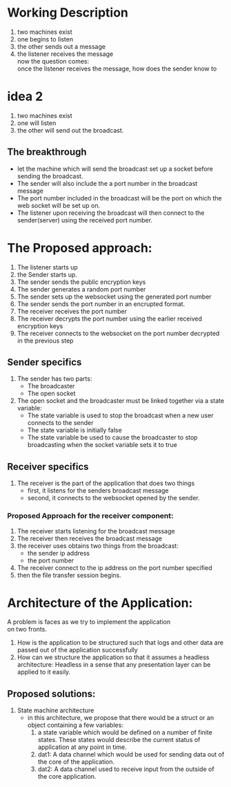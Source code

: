 # Working Description

1. two machines exist
2. one begins to listen
3. the other sends out a message
4. the listener receives the message  
   now the question comes:  
   once the listener receives the message, how does the sender know to

# idea 2

1. two machines exist
2. one will listen
3. the other will send out the broadcast.

## The breakthrough

- let the machine which will send the broadcast set up a socket before sending the broadcast.
- The sender will also include the a port number in the broadcast message
- The port number included in the broadcast will be the port on which the web socket will be set up on.
- The listener upon receiving the broadcast will then connect to the sender(server) using the received port number.

# The Proposed approach:

1. The listener starts up
2. the Sender starts up.
3. The sender sends the public encryption keys
4. The sender generates a random port number
5. The sender sets up the websocket using the generated port number
6. The sender sends the port number in an encrupted format.
7. The receiver receives the port number
8. The receiver decrypts the port number using the earlier received encryption keys
9. The receiver connects to the websocket on the port number decrypted in the previous step

## Sender specifics

1. The sender has two parts:
   - The broadcaster
   - The open socket
2. The open socket and the broadcaster must be linked together via a state variable:
   - The state variable is used to stop the broadcast when a new user connects to the sender
   - The state variable is initially false
   - The state variable be used to cause the broadcaster to stop broadcasting when the socket variable sets it to true

## Receiver specifics

1. The receiver is the part of the application that does two things
   - first, it listens for the senders broadcast message
   - second, it connects to the websocket opened by the sender.

### Proposed Approach for the receiver component:

1. The receiver starts listening for the broadcast message
2. The receiver then receives the broadcast message
3. the receiver uses obtains two things from the broadcast:
   - the sender ip address
   - the port number
4. The receiver connect to the ip address on the port number specified
5. then the file transfer session begins.

# Architecture of the Application:

A problem is faces as we try to implement the application  
on two fronts.

1. How is the application to be structured such that logs and other data are passed out of the application successfully
2. How can we structure the application so that it assumes a headless architecture: Headless in a sense that any presentation layer can be applied to it easily.

## Proposed solutions:

1. State machine architecture
   - in this architecture, we propose that there would be a struct or an object containing a few variables:
     1. a state variable which would be defined on a number of finite states. These states would describe the current status of application at any point in time.
     2. dat1: A data channel which would be used for sending data out of the core of the application.
     3. dat2: A data channel used to receive input from the outside of the core application.
